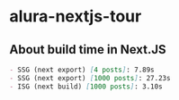 # alura-nextjs-tour

## About build time in Next.JS

```md
- SSG (next export) [4 posts]: 7.89s
- SSG (next export) [1000 posts]: 27.23s
- ISG (next build) [1000 posts]: 3.10s
```